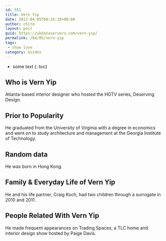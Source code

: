 ```yaml
---
id: 551
title: Vern Yip
date: 2012-04-05T00:24:18+00:00
author: chito
layout: post
guid: https://ukdataservers.com/vern-yip/
permalink: /04/05/vern-yip
tags:
 - show love
category: Guides
---
```


* some text
{: toc}
          
          
## Who is  Vern Yip
                  
                  
                  
Atlanta-based interior designer who hosted the HGTV series, Deserving Design.
                  
                
                
                
## Prior to Popularity 
                  
                  
                  
He graduated from the University of Virginia with a degree in economics and went on to study architecture and management at the Georgia Institute of Technology.
                  
                
                
                
## Random data 
                  
                  
                  
He was born in Hong Kong.
                  
                
                
                
## Family & Everyday Life of Vern Yip
                  
                  
                  
He and his life partner, Craig Koch, had two children through a surrogate in 2010 and 2011.
                  
                
                
                
## People Related With  Vern Yip
                  
                  
                  
He made frequent appearances on Trading Spaces, a TLC home and interior design show hosted by Paige Davis.
                  
                
              
            
          
          
          
    
    
  
